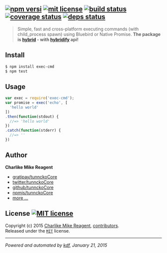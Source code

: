 ## [![npm versi][npmjs-img]][npmjs-url] [![mit license][license-img]][license-url] [![build status][travis-img]][travis-url] [![coverage status][coveralls-img]][coveralls-url] [![deps status][daviddm-img]][daviddm-url]

> Simple, fast and cross-platform executing commands (with child_process spawn) using Bluebird or Native Promise. **The package is [hybrid][hybridify] - with [hybridify][hybridify] api!**


## Install
```bash
$ npm install exec-cmd
$ npm test
```


## Usage
```js
var exec = require('exec-cmd');
var promise = exec('echo', [
  'hello world'
])
.then(function(stdout) {
  //=> 'hello world'
})
.catch(function(stderr) {
  //=> ''
})
```


## Author
**Charlike Mike Reagent**
+ [gratipay/tunnckoCore][author-gratipay]
+ [twitter/tunnckoCore][author-twitter]
+ [github/tunnckoCore][author-github]
+ [npmjs/tunnckoCore][author-npmjs]
+ [more ...][contrib-more]


## License [![MIT license][license-img]][license-url]
Copyright (c) 2015 [Charlike Mike Reagent][contrib-more], [contributors][contrib-graf].  
Released under the [`MIT`][license-url] license.


[npmjs-url]: http://npm.im/exec-cmd
[npmjs-img]: https://img.shields.io/npm/v/exec-cmd.svg?style=flat&label=exec-cmd

[coveralls-url]: https://coveralls.io/r/tunnckoCore/exec-cmd?branch=master
[coveralls-img]: https://img.shields.io/coveralls/tunnckoCore/exec-cmd.svg?style=flat

[license-url]: https://github.com/tunnckoCore/exec-cmd/blob/master/license.md
[license-img]: https://img.shields.io/badge/license-MIT-blue.svg?style=flat

[travis-url]: https://travis-ci.org/tunnckoCore/exec-cmd
[travis-img]: https://img.shields.io/travis/tunnckoCore/exec-cmd.svg?style=flat

[daviddm-url]: https://david-dm.org/tunnckoCore/exec-cmd
[daviddm-img]: https://img.shields.io/david/tunnckoCore/exec-cmd.svg?style=flat

[author-gratipay]: https://gratipay.com/tunnckoCore
[author-twitter]: https://twitter.com/tunnckoCore
[author-github]: https://github.com/tunnckoCore
[author-npmjs]: https://npmjs.org/~tunnckocore

[contrib-more]: http://j.mp/1stW47C
[contrib-graf]: https://github.com/tunnckoCore/exec-cmd/graphs/contributors

***

_Powered and automated by [kdf](https://github.com/tunnckoCore), January 21, 2015_


[hybridify]: https://github.com/tunnckoCore/hybridify